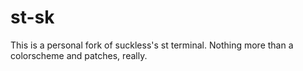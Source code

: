 # st-sk

This is a personal fork of suckless's st terminal. Nothing more than a colorscheme and patches, really.
